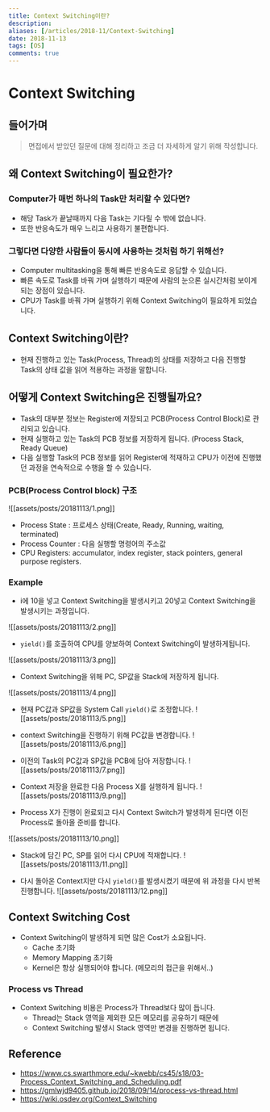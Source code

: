 ```yaml
---
title: Context Switching이란?
description: 
aliases: [/articles/2018-11/Context-Switching]
date: 2018-11-13
tags: [OS]
comments: true
---
```

# Context Switching
## 들어가며
> 면접에서 받았던 질문에 대해 정리하고 조금 더 자세하게 알기 위해 작성합니다.

## 왜 Context Switching이 필요한가?
### Computer가 매번 하나의 Task만 처리할 수 있다면?
- 해당 Task가 끝날때까지 다음 Task는 기다릴 수 밖에 없습니다.
- 또한 반응속도가 매우 느리고 사용하기 불편합니다.

### 그렇다면 다양한 사람들이 동시에 사용하는 것처럼 하기 위해선?
- Computer multitasking을 통해 빠른 반응속도로 응답할 수 있습니다.
- 빠른 속도로 Task를 바꿔 가며 실행하기 때문에 사람의 눈으론 실시간처럼 보이게 되는 장점이 있습니다.
- CPU가 Task를 바꿔 가며 실행하기 위해 Context Switching이 필요하게 되었습니다.

## Context Switching이란?
- 현재 진행하고 있는 Task(Process, Thread)의 상태를 저장하고 다음 진행할 Task의 상태 값을 읽어 적용하는 과정을 말합니다.

## 어떻게 Context Switching은 진행될까요?
- Task의 대부분 정보는 Register에 저장되고 PCB(Process Control Block)로 관리되고 있습니다.
- 현재 실행하고 있는 Task의 PCB 정보를 저장하게 됩니다. (Process Stack, Ready Queue)
- 다음 실행할 Task의 PCB 정보를 읽어 Register에 적재하고 CPU가 이전에 진행했던 과정을 연속적으로 수행을 할 수 있습니다.

### PCB(Process Control block) 구조
![[assets/posts/20181113/1.png]]
- Process State : 프로세스 상태(Create, Ready, Running, waiting, terminated)
- Process Counter : 다음 실행할 명령어의 주소값
- CPU Registers: accumulator, index register, stack pointers, general purpose registers.


### Example
- i에 10을 넣고 Context Switching을 발생시키고 20넣고 Context Switching을 발생시키는 과정입니다.

![[assets/posts/20181113/2.png]]

- `yield()`를 호출하여 CPU를 양보하여 Context Switching이 발생하게됩니다.

![[assets/posts/20181113/3.png]]

- Context Switching을 위해 PC, SP값을 Stack에 저장하게 됩니다.

![[assets/posts/20181113/4.png]]

- 현재 PC값과 SP값을 System Call `yield()`로 조정합니다.
![[assets/posts/20181113/5.png]]

- context Switching을 진행하기 위해 PC값을 변경합니다.
![[assets/posts/20181113/6.png]]

- 이전의 Task의 PC값과 SP값을 PCB에 담아 저장합니다.
![[assets/posts/20181113/7.png]]

- Context 저장을 완료한 다음 Process X를 실행하게 됩니다.
![[assets/posts/20181113/9.png]]

- Process X가 진행이 완료되고 다시 Context Switch가 발생하게 된다면 이전 Process로 돌아올 준비를 합니다.

![[assets/posts/20181113/10.png]]

- Stack에 담긴 PC, SP를 읽어 다시 CPU에 적재합니다.
![[assets/posts/20181113/11.png]]

- 다시 돌아온 Context지만 다시 `yield()`를 발생시켰기 때문에 위 과정을 다시 반복진행합니다.
![[assets/posts/20181113/12.png]]


## Context Switching Cost
- Context Switching이 발생하게 되면 많은 Cost가 소요됩니다.
    - Cache 초기화
    - Memory Mapping 초기화
    - Kernel은 항상 실행되어야 합니다. (메모리의 접근을 위해서..)

### Process vs Thread
- Context Switching 비용은 Process가 Thread보다 많이 듭니다.
    - Thread는 Stack 영역을 제외한 모든 메모리를 공유하기 때문에
    - Context Switching 발생시 Stack 영역만 변경을 진행하면 됩니다.



## Reference
- <https://www.cs.swarthmore.edu/~kwebb/cs45/s18/03-Process_Context_Switching_and_Scheduling.pdf>
- <https://gmlwjd9405.github.io/2018/09/14/process-vs-thread.html>
- <https://wiki.osdev.org/Context_Switching>
